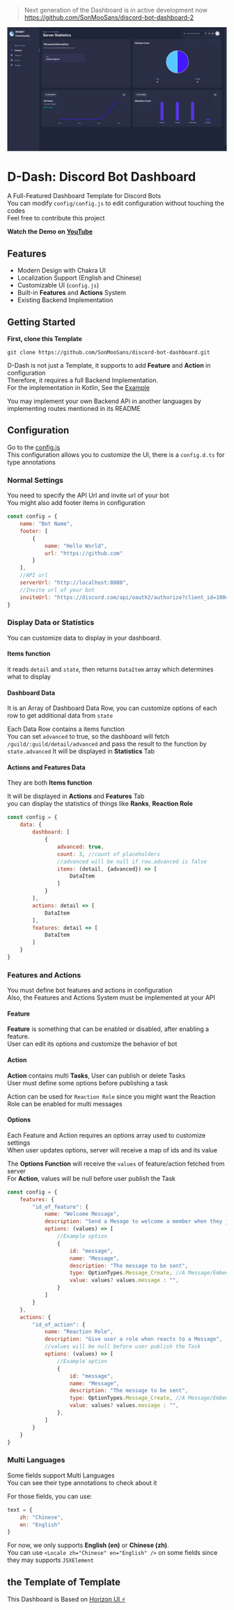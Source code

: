 > Next generation of the Dashboard is in active development now <br>
> https://github.com/SonMooSans/discord-bot-dashboard-2

![Demo](document/img.png)

# D-Dash: Discord Bot Dashboard

A Full-Featured Dashboard Template for Discord Bots
<br>
You can modify `config/config.js` to edit configuration without touching the codes
<br>
Feel free to contribute this project

**Watch the Demo on [YouTube](https://youtu.be/Z90Ax-v4uH4)**

## Features
* Modern Design with Chakra UI
* Localization Support (English and Chinese)
* Customizable UI (`config.js`)
* Built-in **Features** and **Actions** System
* Existing Backend Implementation

## Getting Started
**First, clone this Template**
```
git clone https://github.com/SonMooSans/discord-bot-dashboard.git
```

D-Dash is not just a Template, it supports to add **Feature** and **Action** in configuration
<br>
Therefore, it requires a full Backend Implementation.
<br>
For the implementation in Kotlin, See the [Example](https://github.com/SonMooSans/discord-bot-dashboard-backend)

You may implement your own Backend APi in another languages by implementing routes mentioned in its README

## Configuration
Go to the [config.js](src/config/config.js)
<br>
This configuration allows you to customize the UI, there is a `config.d.ts` for type annotations

### Normal Settings
You need to specify the API Url and invite url of your bot
<br>
You might also add footer items in configuration
```javascript
const config = {
    name: "Bot Name",
    footer: [
        {
            name: "Hello World",
            url: "https://github.com"
        }
    ],
    //API url
    serverUrl: "http://localhost:8080",
    //Invite url of your bot
    inviteUrl: "https://discord.com/api/oauth2/authorize?client_id=1004280473956139038&permissions=8&scope=bot",
}
```

### Display Data or Statistics
You can customize data to display in your dashboard.
<br>
#### Items function
it reads `detail` and `state`, then returns `DataItem` array which determines what to display

#### Dashboard Data
It is an Array of Dashboard Data Row, you can customize options of each row to get additional data from `state`

Each Data Row contains a items function
<br>
You can set `advanced` to true, so the dashboard will fetch `/guild/:guild/detail/advanced` and pass the result to the function by `state.advanced`
It will be displayed in **Statistics** Tab

#### Actions and Features Data
They are both **Items function**

It will be displayed in **Actions** and **Features** Tab
<br>
you can display the statistics of things like **Ranks**, **Reaction Role** 

```javascript
const config = {
    data: {
        dashboard: [
            {
                advanced: true,
                count: 3, //count of placeholders
                //advanced will be null if row.advanced is false
                items: (detail, {advanced}) => [
                    DataItem
                ]
            }
        ],
        actions: detail => [
            DataItem
        ],
        features: detail => [
            DataItem
        ]
    }
}
```

### Features and Actions
You must define bot features and actions in configuration
<br>
Also, the Features and Actions System must be implemented at your API

#### Feature
**Feature** is something that can be enabled or disabled, after enabling a feature.
<br>
User can edit its options and customize the behavior of bot

#### Action
**Action** contains multi **Tasks**, User can publish or delete Tasks
<br>
User must define some options before publishing a task

Action can be used for `Reaction Role` since you might want the Reaction Role can be enabled for multi messages

#### Options
Each Feature and Action requires an options array used to customize settings
<br>
When user updates options, server will receive a map of ids and its value

The **Options Function** will receive the `values` of feature/action fetched from server
<br>
For **Action**, values will be null before user publish the Task

```javascript
const config = {
    features: {
        "id_of_feature": {
            name: "Welcome Message",
            description: "Send a Mesage to welcome a member when they just joined the Server",
            options: (values) => [
                //Example option
                {
                    id: "message",
                    name: "Message",
                    description: "The message to be sent",
                    type: OptionTypes.Message_Create, //A Message/Embed Creator 
                    value: values? values.message : "",
                }
            ]
        }
    },
    actions: {
        "id_of_action": {
            name: "Reaction Role",
            description: "Give user a role when reacts to a Message",
            //values will be null before user publish the Task
            options: (values) => [
                //Example option
                {
                    id: "message",
                    name: "Message",
                    description: "The message to be sent",
                    type: OptionTypes.Message_Create, //A Message/Embed Creator 
                    value: values? values.message : "",
                },
            ]
        }
    }
}
```

### Multi Languages
Some fields support Multi Languages
<br>
You can see their type annotations to check about it

For those fields, you can use: 
```javascript
text = {
    zh: "Chinese",
    en: "English"
}
```

For now, we only supports **English (en)** or **Chinese (zh)**.
<br>
You can use `<Locale zh="Chinese" en="English" />` on some fields since they may supports `JSXElement`

## the Template of Template
This Dashboard is Based on [Horizon UI ⚡️](https://horizon-ui.com/horizon-ui-chakra)
